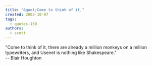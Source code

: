 ```yaml
---
title: "&quot;Come to think of it,"
created: 2002-10-07
tags: 
  - quotes-150
authors: 
  - scott
---
```


"Come to think of it, there are already a million monkeys on a million typewriters, and Usenet is nothing like Shakespeare."  
\-- Blair Houghton
